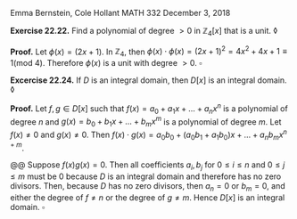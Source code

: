 Emma Bernstein, Cole Hollant
MATH 332
December 3, 2018

**Exercise 22.22.** Find a polynomial of degree $> 0$ in $\mathbb{Z}_4\left[x\right]$ that is a unit. $\lozenge$

**Proof.** Let $\phi(x) = (2x+1)$. In $\mathbb{Z}_4$, then $\phi(x) \cdot \phi(x) = (2x+1)^2 = 4x^2 + 4x + 1 \equiv 1 (\text{mod } 4)$. Therefore $\phi(x)$ is a unit with degree $>0$. $\square$

**Excercise 22.24.** If $D$ is an integral domain, then $D[x]$ is an integral domain. $\lozenge$

**Proof.** Let $f,g \in D[x]$ such that $f(x)=a_0 + a_1 x + \ldots + a_n x^n$ is a polynomial of degree $n$ and $g(x)= b_0 + b_1 x + \ldots + b_mx^m$ is a polynomial of degree $m$. Let $f(x) \neq 0$ and $g(x) \neq 0$. Then $f(x) \cdot g(x) = a_0 b_0 + (a_0 b_1 + a_1 b_0)x + \ldots + a_n b_m x^{n+m}$.

@@ Suppose $f(x) g(x) = 0$. Then all coefficients $a_i, b_j$ for $0 \leq i \leq n$ and $0 \leq j \leq m$ must be 0 because $D$ is an integral domain and therefore has no zero divisors. Then, because $D$ has no zero divisors, then $a_n=0$ or $b_m=0$, and either the degree of $f\neq n$ or the degree of $g\neq m$. Hence $D[x]$ is an integral domain. $\square$
